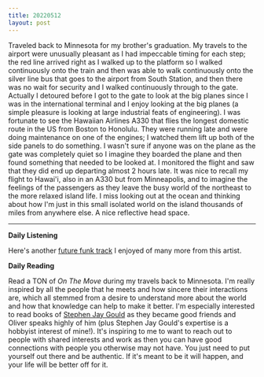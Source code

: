 ```yaml
---
title: 20220512
layout: post
---
```


Traveled back to Minnesota for my brother's graduation. My travels to the airport were unusually pleasant as I had impeccable timing for each step; the red line arrived right as I walked up to the platform so I walked continuously onto the train and then was able to walk continuously onto the silver line bus that goes to the airport from South Station, and then there was no wait for security and I walked continuously through to the gate. Actually I detoured before I got to the gate to look at the big planes since I was in the international terminal and I enjoy looking at the big planes (a simple pleasure is looking at large industrial feats of engineering). I was fortunate to see the Hawaiian Airlines A330 that flies the longest domestic route in the US from Boston to Honolulu. They were running late and were doing maintenance on one of the engines; I watched them lift up both of the side panels to do something. I wasn't sure if anyone was on the plane as the gate was completely quiet so I imagine they boarded the plane and then found something that needed to be looked at. I monitored the flight and saw that they did end up departing almost 2 hours late. It was nice to recall my flight to Hawai'i, also in an A330 but from Minneapolis, and to imagine the feelings of the passengers as they leave the busy world of the northeast to the more relaxed island life. I miss looking out at the ocean and thinking about how I'm just in this small isolated world on the island thousands of miles from anywhere else. A nice reflective head space. 

---

**Daily Listening**

Here's another [future funk track](https://open.spotify.com/track/3gPB0RbLsf0R4kAAsF1h1r?si=318edd28d70e4b0f) I enjoyed of many more from this artist.

**Daily Reading**

Read a TON of *On The Move* during my travels back to Minnesota. I'm really inspired by all the people that he meets and how sincere their interactions are, which all stemmed from a desire to understand more about the world and how that knowledge can help to make it better. I'm especially interested to read books of [Stephen Jay Gould](https://en.wikipedia.org/wiki/Stephen_Jay_Gould) as they became good friends and Oliver speaks highly of him (plus Stephen Jay Gould's expertise is a hobbyist interest of mine!). It's inspiring to me to want to reach out to people with shared interests and work as then you can have good connections with people you otherwise may not have. You just need to put yourself out there and be authentic. If it's meant to be it will happen, and your life will be better off for it.